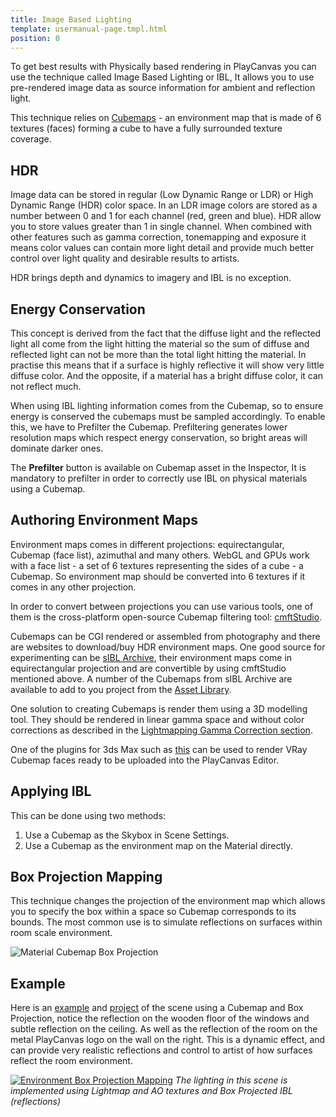 ```yaml
---
title: Image Based Lighting
template: usermanual-page.tmpl.html
position: 0
---
```


To get best results with Physically based rendering in PlayCanvas you can use the technique called Image Based Lighting or IBL, It allows you to use pre-rendered image data as source information for ambient and reflection light.

This technique relies on [Cubemaps][3] - an environment map that is made of 6 textures (faces) forming a cube to have a fully surrounded texture coverage.

## HDR

Image data can be stored in regular (Low Dynamic Range or LDR) or High Dynamic Range (HDR) color space. In an LDR image colors are stored as a number between 0 and 1 for each channel (red, green and blue). HDR allow you to store values greater than 1 in single channel. When combined with other features such as gamma correction, tonemapping and exposure it means color values can contain more light detail and provide much better control over light quality and desirable results to artists.

HDR brings depth and dynamics to imagery and IBL is no exception.

## Energy Conservation

This concept is derived from the fact that the diffuse light and the reflected light all come from the light hitting the material so the sum of diffuse and reflected light can not be more than the total light hitting the material. In practise this means that if a surface is highly reflective it will show very little diffuse color. And the opposite, if a material has a bright diffuse color, it can not reflect much.

When using IBL lighting information comes from the Cubemap, so to ensure energy is conserved the cubemaps must be sampled accordingly. To enable this, we have to Prefilter the Cubemap. Prefiltering generates lower resolution maps which respect energy conservation, so bright areas will dominate darker ones.

The **Prefilter** button is available on Cubemap asset in the Inspector, It is mandatory to prefilter in order to correctly use IBL on physical materials using a Cubemap.

## Authoring Environment Maps

Environment maps comes in different projections: equirectangular, Cubemap (face list), azimuthal and many others. WebGL and GPUs work with a face list - a set of 6 textures representing the sides of a cube - a Cubemap. So environment map should be converted into 6 textures if it comes in any other projection.

In order to convert between projections you can use various tools, one of them is the cross-platform open-source Cubemap filtering tool: [cmftStudio][0].

Cubemaps can be CGI rendered or assembled from photography and there are websites to download/buy HDR environment maps. One good source for experimenting can be [sIBL Archive][6], their environment maps come in equirectangular projection and are convertible by using cmftStudio mentioned above. A number of the Cubemaps from sIBL Archive are available to add to you project from the [Asset Library][9].

One solution to creating Cubemaps is render them using a 3D modelling tool. They should be rendered in linear gamma space and without color corrections as described in the [Lightmapping Gamma Correction section][1].

One of the plugins for 3ds Max such as [this][2] can be used to render VRay Cubemap faces ready to be uploaded into the PlayCanvas Editor.

## Applying IBL

This can be done using two methods:

1. Use a Cubemap as the Skybox in Scene Settings.
2. Use a Cubemap as the environment map on the Material directly.

## Box Projection Mapping

This technique changes the projection of the environment map which allows you to specify the box within a space so Cubemap corresponds to its bounds. The most common use is to simulate reflections on surfaces within room scale environment.

![Material Cubemap Box Projection][4]

## Example

Here is an [example][7] and [project][8] of the scene using a Cubemap and Box Projection, notice the reflection on the wooden floor of the windows and subtle reflection on the ceiling. As well as the reflection of the room on the metal PlayCanvas logo on the wall on the right. This is a dynamic effect, and can provide very realistic reflections and control to artist of how surfaces reflect the room environment.

[![Environment Box Projection Mapping][5]][7]
*The lighting in this scene is implemented using Lightmap and AO textures and Box Projected IBL (reflections)*

[0]: https://github.com/dariomanesku/cmftStudio
[1]: /user-manual/graphics/lighting/lightmapping/#gamma-correction
[2]: http://www.scriptspot.com/3ds-max/scripts/vray-cubemap-generator-for-unity
[3]: /user-manual/assets/cubemaps/
[4]: /images/user-manual/graphics/physical-rendering/cubemap-box-projection.png
[5]: /images/user-manual/lighting/lightmaps/playcanvas-lightmapping-scene.jpg
[6]: http://www.hdrlabs.com/sibl/archive.html
[7]: https://playcanv.as/p/zdkARz26/
[8]: https://playcanvas.com/project/446587/overview/archviz-example
[9]: https://store.playcanvas.com
